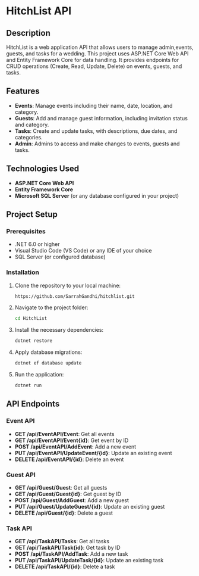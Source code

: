 # HitchList API

## Description

HitchList is a web application API that allows users to manage admin,events, guests, and tasks for a wedding. This project uses ASP.NET Core Web API and Entity Framework Core for data handling. It provides endpoints for CRUD operations (Create, Read, Update, Delete) on events, guests, and tasks.

## Features

- **Events**: Manage events including their name, date, location, and category.
- **Guests**: Add and manage guest information, including invitation status and category.
- **Tasks**: Create and update tasks, with descriptions, due dates, and categories.
- **Admin**: Admins to access and make changes to events, guests and tasks.

## Technologies Used

- **ASP.NET Core Web API**
- **Entity Framework Core**
- **Microsoft SQL Server** (or any database configured in your project)

## Project Setup

### Prerequisites

- .NET 6.0 or higher
- Visual Studio Code (VS Code) or any IDE of your choice
- SQL Server (or configured database)

### Installation

1. Clone the repository to your local machine:

    ```bash
    https://github.com/SarrahGandhi/hitchlist.git
    ```

2. Navigate to the project folder:

    ```bash
    cd HitchList
    ```

3. Install the necessary dependencies:

    ```bash
    dotnet restore
    ```

4. Apply database migrations:

    ```bash
    dotnet ef database update
    ```

5. Run the application:

    ```bash
    dotnet run
    ```



## API Endpoints

### Event API

- **GET /api/EventAPI/Event**: Get all events
- **GET /api/EventAPI/Event{id}**: Get event by ID
- **POST /api/EventAPI/AddEvent**: Add a new event
- **PUT /api/EventAPI/UpdateEvent/{id}**: Update an existing event
- **DELETE /api/EventAPI/{id}**: Delete an event

### Guest API

- **GET /api/Guest/Guest**: Get all guests
- **GET /api/Guest/Guest{id}**: Get guest by ID
- **POST /api/Guest/AddGuest**: Add a new guest
- **PUT /api/Guest/UpdateGuest/{id}**: Update an existing guest
- **DELETE /api/Guest/{id}**: Delete a guest

### Task API

- **GET /api/TaskAPI/Tasks**: Get all tasks
- **GET /api/TaskAPI/Task{id}**: Get task by ID
- **POST /api/TaskAPI/AddTask**: Add a new task
- **PUT /api/TaskAPI/UpdateTask/{id}**: Update an existing task
- **DELETE /api/TaskAPI/{id}**: Delete a task

